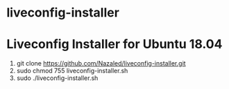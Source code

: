 # liveconfig-installer
# Liveconfig Installer for Ubuntu 18.04

1. git clone https://github.com/Nazaled/liveconfig-installer.git
2. sudo chmod 755 liveconfig-installer.sh
3. sudo ./liveconfig-installer.sh

